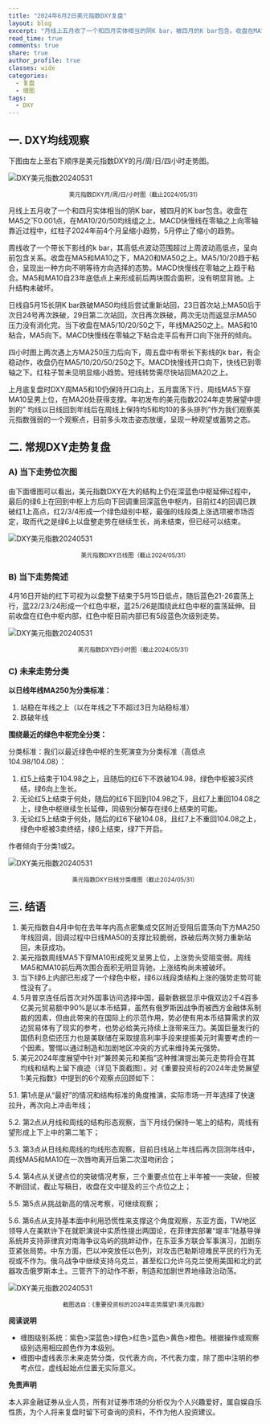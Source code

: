```yaml
---
title: "2024年6月2日美元指数DXY复盘"
layout: blog
excerpt: "月线上五月收了一个和四月实体相当的阴K bar，被四月的K bar包含。收盘在MA5之下0.001点，在MA10/20/50均线组之上。MACD快慢线在零轴之上向零轴靠近过程中，红柱子2024年前4个月呈缩小趋势，5月停止了缩小的趋势。"
read_time: true
comments: true
share: true
author_profile: true
classes: wide
categories:
  - 复盘
  - 缠图
tags:
  - DXY
---
```


## 一. DXY均线观察 

下图由左上至右下顺序是美元指数DXY的月/周/日/四小时走势图。

![DXY美元指数20240531](https://file.olim.in/img/2024/2024-05-31-DXY.jpg)
<small><center>美元指数DXY月/周/日/小时图（截止2024/05/31）</center></small>

月线上五月收了一个和四月实体相当的阴K bar，被四月的K bar包含。收盘在MA5之下0.001点，在MA10/20/50均线组之上。MACD快慢线在零轴之上向零轴靠近过程中，红柱子2024年前4个月呈缩小趋势，5月停止了缩小的趋势。

周线收了一个带长下影线的k bar，其高低点波动范围超过上周波动高低点，呈向前包含关系。收盘在MA5和MA10之下，MA20和MA50之上。MA5/10/20趋于粘合，呈现出一种方向不明等待方向选择的态势。MACD快慢线在零轴之上趋于粘合。MA5和MA10自23年底低点上来形成前后两块围合面积，没有明显背驰。上升结构未破坏。

日线自5月15长阴K bar跌破MA50均线后尝试重新站回，23日首次站上MA50后于次日24号再次跌破，29日第二次站回，次日再次跌破，两次无功而返显示MA50压力没有消化完。当下收盘在MA5/10/20/50之下，年线MA250之上。MA5和10粘合，MA5向下。MACD快慢线在零轴之下粘合走平后有开口向下张开的倾向。

四小时图上两次遇上方MA250压力后向下，周五盘中有带长下影线的k bar，有企稳动作，收盘仍在MA5/10/20/50/250之下。MACD快慢线开口向下，快线已到零轴之下。红柱子暂未见明显缩小趋势。短线转势需尽快站回MA20之上。 

上月底复盘时DXY周MA5和10仍保持开口向上，五月震荡下行，周线MA5下穿MA10呈男上位，在MA20处获得支撑。年初发布的美元指数2024年走势展望中提到的” 均线以日线回到年线后在周线上保持均5和均10的多头排列”作为我们观察美元指数强弱的一个观察点，目前多头攻击姿态放缓，呈现一种观望或蓄势之态。

## 二. 常规DXY走势复盘 

### A) 当下走势位次图 

由下面缠图可以看出，美元指数DXY在大的结构上仍在深蓝色中枢延伸过程中，最后的绿6上在回到中枢上方后向下回调重回深蓝色中枢内，目前红4的回调已跌破红1上高点，红2/3/4形成一个绿色级别中枢，最强的线段类上涨选项被市场否定，取而代之是绿6上以盘整走势在继续生长，尚未结束，但已经可以结束。 

![DXY美元指数20240531](https://file.olim.in/img/2024/2024-05-31-DXY-day.png)
<small><center>美元指数DXY日线图（截止2024/05/31）</center></small>

### B) 当下走势简述 

4月16日开始的红下可视为以盘整下结束于5月15日低点，随后蓝色21-26震荡上行，蓝22/23/24形成一个红色中枢，蓝25/26是围绕此红色中枢的震荡延伸。目前收盘在红色中枢内部，红色中枢目前内部已有5段蓝色次级别走势。 

![DXY美元指数20240531](https://file.olim.in/img/2024/2024-05-31-DXY-hour.png)
<small><center>美元指数DXY四小时图（截止2024/05/31）</center></small>

### C) 未来走势分类 

**以日线年线MA250为分类标准：**

1. 站稳在年线之上（以在年线之下不超过3日为站稳标准）
2. 跌破年线

**围绕最近的绿色中枢完全分类：**

分类标准：我们以最近绿色中枢的生死演变为分类标准（高低点104.98/104.08）：

1. 红5上结束于104.98之上，且随后的红6下不跌破104.98，绿色中枢被3买终结，绿6向上生长。
2. 无论红5上结束于何处，随后的红6下回到104.98之下，且红7上重回104.08之上，绿色中枢继续生长延伸，同级别分解存在绿6上结束的可能。
3. 无论红5上结束于何处，随后的红6下破104.08，且红7上不重回104.08之上，绿色中枢被3卖终结，绿6上结束，绿7下开启。

作者倾向于分类1或2。 

![DXY美元指数20240531](https://file.olim.in/img/2024/2024-05-31-DXY-fl.jpg)
<small><center>美元指数DXY日线分类缠图（截止2024/05/31）</center></small>

## 三. 结语 

1. 美元指数自4月中旬在去年年内高点密集成交区附近受阻后震荡向下方MA250年线回调，回调过程中日线MA50的支撑比较脆弱，跌破后两次努力重新站回，未获成功。
2. 美元指数周线MA5下穿MA10形成死叉呈男上位，上涨势头受阻变弱。周线MA5和MA10前后两次围合面积无明显背驰，上涨结构尚未被破坏。
3. 当下绿6上内部已形成了一个绿色中枢，绿6以线段类结构上涨的强势走势可能性没有了。
4. 5月普京连任后首次对外国事访问选择中国，最新数据显示中俄双边2千4百多亿美元贸易额中90%是以本币结算，虽然有俄罗斯因战争而被西方金融体系制裁的因素，但由此带来的在国际上的示范作用，势必使有用本币结算需求的双边贸易体有了现实的参考，也势必给美元持续上涨带来压力。美国巨量发行的国债利息偿还压力也是美联储在采取提高利率手段来提振美元时需要考虑的一个因素。警惕以通过制造和加剧地区冲突的方式来维持美元强势。
5. 美元2024年度展望中针对“兼顾美元和美指”这种推演提出美元走势将会在其均线和结构上留下痕迹（详见下面截图）。对《重要投资标的2024年走势展望1:美元指数》中提到的6个观察点回顾如下：
<div class="notice--info">
  <p>5.1. 第1点是从“最好”的情况和结构标准的角度推演，实际市场一开年选择了快速拉升，再次向上冲击年线；</p>

  <p>5.2. 第2点从月线和周线的结构形态观察，当下月线仍保持一笔上的结构，周线有望形成上下上中的第二笔下；</p>

  <p>5.3. 第3点从日线和周线的均线形态观察，目前日线站上年线后再次回测年线中，周线MA5和MA10在一次唇吻离开后第二次湿吻闭合；</p>

  <p>5.4. 第4点从关键点位的突破情况考察，三个重要点位在上半年被一一突破，但被不断回试，截止写稿日，收盘在文中提及的三个点位之上；</p>

  <p>5.5. 第5点从挑战新高的情况考察，可继续观察；</p>

  <p>5.6. 第6点从支持基本面中利用恐慌性来支撑这个角度观察，东亚方面，TW地区领导人在美默许下在就职演说中实质性提出两国论，在菲律宾部署“堤丰”陆基导弹系统并支持菲律宾对南海争议岛屿的挑衅动作，在东亚多方联合军事演习，加剧东亚紧张局势。中东方面，巴以冲突放任以色列，对攻击巴勒斯坦难民平民的行为无视或不作为。俄乌战争中继续支持乌克兰，甚至松口允许乌克兰使用美国和北约武器攻击俄罗斯本土。三管齐下的动作不断，制造和加剧世界地缘政治动荡。</p>
</div>

![DXY美元指数20240531](https://file.olim.in/img/2024/2024-DXY-jt1.png)
<small><center>截图选自：《重要投资标的2024年走势展望1:美元指数》</center></small>

**阅读说明**

* 缠图级别系统：紫色>深蓝色>绿色>红色>蓝色>黄色>橙色。根据操作或观察级别选用相应颜色作为本级别。
* 缠图中虚线表示未来走势分类，仅代表方向，不代表力度，除了图中注明的参考点位，虚线起始点位置无实际意义。

**免责声明** 

本人非金融证券从业人员，所有对证券市场的分析仅为个人兴趣爱好，属自娱自乐性质，为个人将来复盘时留下可查询的资料，不作为他人投资建议。

